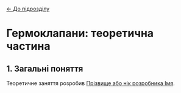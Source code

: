 [<- До підрозділу](README.md)

# Гермоклапани: теоретична частина

## 1. Загальні поняття



Теоретичне заняття розробив [Прізвище або нік розробника Імя](https://github.com). 
